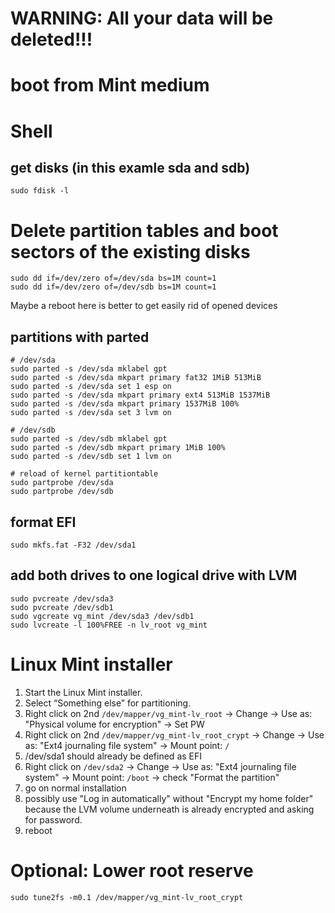 # WARNING: All your data will be deleted!!!

# boot from Mint medium

# Shell

## get disks (in this examle sda and sdb)
```
sudo fdisk -l
```
# Delete partition tables and boot sectors of the existing disks
```
sudo dd if=/dev/zero of=/dev/sda bs=1M count=1
sudo dd if=/dev/zero of=/dev/sdb bs=1M count=1
```
Maybe a reboot here is better to get easily rid of opened devices
## partitions with parted
```
# /dev/sda
sudo parted -s /dev/sda mklabel gpt
sudo parted -s /dev/sda mkpart primary fat32 1MiB 513MiB
sudo parted -s /dev/sda set 1 esp on
sudo parted -s /dev/sda mkpart primary ext4 513MiB 1537MiB
sudo parted -s /dev/sda mkpart primary 1537MiB 100%
sudo parted -s /dev/sda set 3 lvm on

# /dev/sdb
sudo parted -s /dev/sdb mklabel gpt
sudo parted -s /dev/sdb mkpart primary 1MiB 100%
sudo parted -s /dev/sdb set 1 lvm on

# reload of kernel partitiontable
sudo partprobe /dev/sda
sudo partprobe /dev/sdb
```

## format EFI
```
sudo mkfs.fat -F32 /dev/sda1
```
## add both drives to one logical drive with LVM
```
sudo pvcreate /dev/sda3
sudo pvcreate /dev/sdb1
sudo vgcreate vg_mint /dev/sda3 /dev/sdb1
sudo lvcreate -l 100%FREE -n lv_root vg_mint
```
# Linux Mint installer
1. Start the Linux Mint installer.
2. Select “Something else” for partitioning.
3. Right click on 2nd `/dev/mapper/vg_mint-lv_root` -> Change -> Use as: "Physical volume for encryption" -> Set PW
4. Right click on 2nd `/dev/mapper/vg_mint-lv_root_crypt` -> Change -> Use as: "Ext4 journaling file system" -> Mount point: `/`
5. /dev/sda1 should already be defined as EFI
6. Right click on `/dev/sda2` -> Change -> Use as: "Ext4 journaling file system" -> Mount point: `/boot` -> check "Format the partition"
7. go on normal installation
8. possibly use "Log in automatically" without "Encrypt my home folder" because the LVM volume underneath is already encrypted and asking for password.
10. reboot

# Optional: Lower root reserve
```
sudo tune2fs -m0.1 /dev/mapper/vg_mint-lv_root_crypt
```
